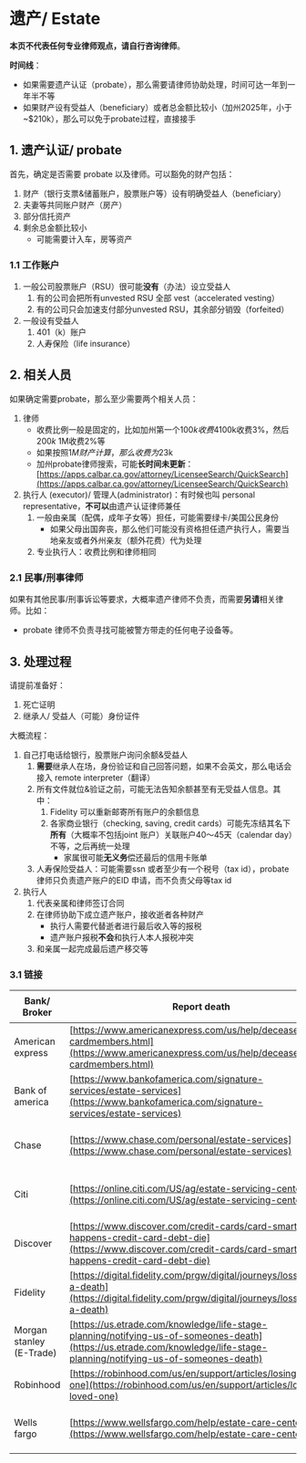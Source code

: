 # 遗产/ Estate


**本页不代表任何专业律师观点，请自行咨询律师**。

**时间线**：
- 如果需要遗产认证（probate），那么需要请律师协助处理，时间可达一年到一年半不等
- 如果财产设有受益人（beneficiary）或者总金额比较小（加州2025年，小于~$210k），那么可以免于probate过程，直接接手


## 1. 遗产认证/ probate

首先，确定是否需要 probate 以及律师。可以豁免的财产包括：

1. 财产（银行支票&储蓄账户，股票账户等）设有明确受益人（beneficiary）
1. 夫妻等共同账户财产（房产）
1. 部分信托资产
1. 剩余总金额比较小
   - 可能需要计入车，房等资产


### 1.1 工作账户

1. 一般公司股票账户（RSU）很可能**没有**（办法）设立受益人
   1. 有的公司会把所有unvested RSU 全部 vest（accelerated vesting）
   1. 有的公司只会加速支付部分unvested RSU，其余部分销毁（forfeited）
1. 一般设有受益人
   1. 401（k）账户
   1. 人寿保险（life insurance）


## 2. 相关人员

如果确定需要probate，那么至少需要两个相关人员：

1. 律师
   - 收费比例一般是固定的，比如加州第一个$100k收费4%，第二个$100k收费3%，然后$200k~$1M收费2%等
   - 如果按照$1M 财产计算，那么收费为$23k
   - 加州probate律师搜索，可能**长时间未更新**：[https://apps.calbar.ca.gov/attorney/LicenseeSearch/QuickSearch](https://apps.calbar.ca.gov/attorney/LicenseeSearch/QuickSearch)
1. 执行人 (executor)/ 管理人(administrator)：有时候也叫 personal representative，**不可以**由遗产认证律师兼任
   1. 一般由亲属（配偶，成年子女等）担任，可能需要绿卡/美国公民身份
      - 如果父母出国奔丧，那么他们可能没有资格担任遗产执行人，需要当地亲友或者外州亲友（额外花费）代为处理
   1. 专业执行人：收费比例和律师相同


### 2.1 民事/刑事律师

如果有其他民事/刑事诉讼等要求，大概率遗产律师不负责，而需要**另请**相关律师。比如：

- probate 律师不负责寻找可能被警方带走的任何电子设备等。


## 3. 处理过程

请提前准备好：
1. 死亡证明
1. 继承人/ 受益人（可能）身份证件

大概流程：
1. 自己打电话给银行，股票账户询问余额&受益人
   1. **需要**继承人在场，身份验证和自己回答问题，如果不会英文，那么电话会接入 remote interpreter（翻译）
   1. 所有文件就位&验证之前，可能无法告知余额甚至有无受益人信息。其中：
      1. Fidelity 可以重新邮寄所有账户的余额信息
      1. 各家商业银行（checking, saving, credit cards）可能先冻结其名下**所有**（大概率不包括joint 账户）关联账户40～45天（calendar day）不等，之后再统一处理
         - 家属很可能**无义务**偿还最后的信用卡账单
   1. 人寿保险受益人：可能需要ssn 或者至少有一个税号（tax id），probate 律师只负责遗产账户的EID 申请，而不负责父母等tax id
1. 执行人
   1. 代表亲属和律师签订合同
   1. 在律师协助下成立遗产账户，接收逝者各种财产
      - 执行人需要代替逝者进行最后收入等的报税
      - 遗产账户报税**不会**和执行人本人报税冲突
   1. 和亲属一起完成最后遗产移交等


### 3.1 链接

| Bank/ Broker     | Report death                      |电话|工作时间|备注|
|------------------|-----------------------------------|----|--------|----|
| American express | [https://www.americanexpress.com/us/help/deceased-cardmembers.html](https://www.americanexpress.com/us/help/deceased-cardmembers.html) | 800-266-7064 | 08:00-22:00 ET, M-F | |
| Bank of america  | [https://www.bankofamerica.com/signature-services/estate-services](https://www.bankofamerica.com/signature-services/estate-services) | 888-689-4466 | 09:00–20:00 ET, M-F | 星期六可以去 branch |
| Chase            | [https://www.chase.com/personal/estate-services](https://www.chase.com/personal/estate-services) | 866-926-6909 | 08:00-19:00 ET, M-F | |
| Citi             | [https://online.citi.com/US/ag/estate-servicing-center](https://online.citi.com/US/ag/estate-servicing-center) | 833-956-0413 | 08:00-21:00 ET, M-F | |
| Discover         | [https://www.discover.com/credit-cards/card-smarts/what-happens-credit-card-debt-die](https://www.discover.com/credit-cards/card-smarts/what-happens-credit-card-debt-die) | 800-347-5519 | ? | |
| Fidelity         | [https://digital.fidelity.com/prgw/digital/journeys/loss/report-a-death](https://digital.fidelity.com/prgw/digital/journeys/loss/report-a-death) | | | 填表：需要逝者DOB & SSN |
| Morgan stanley (E-Trade) | [https://us.etrade.com/knowledge/life-stage-planning/notifying-us-of-someones-death](https://us.etrade.com/knowledge/life-stage-planning/notifying-us-of-someones-death) | 888-402-0653 | 09:00-17:00 ET, M-F | etrade\_estates@morganstanley.com |
| Robinhood        | [https://robinhood.com/us/en/support/articles/losing-loved-one](https://robinhood.com/us/en/support/articles/losing-loved-one) | | | 填表：提前准备好继承人官方证件，提交时需要拍照，同时上传死亡证明 |
| Wells fargo      | [https://www.wellsfargo.com/help/estate-care-center](https://www.wellsfargo.com/help/estate-care-center) | 888-790-7980 | 08:00-20:30 ET, M-F | 800-869-3557 (24\*7) |
